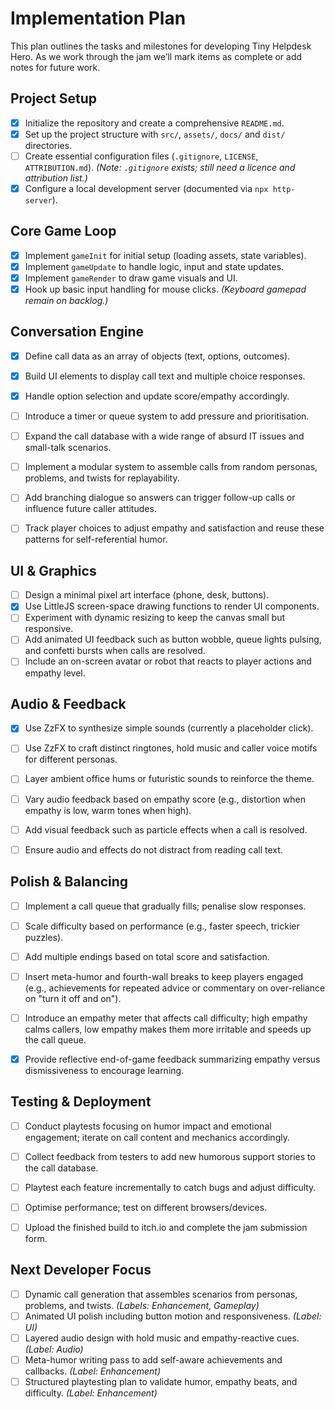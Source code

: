 # Implementation Plan

This plan outlines the tasks and milestones for developing Tiny Helpdesk Hero. As we work through the jam we’ll mark items as complete or add notes for future work.

## Project Setup

- [x] Initialize the repository and create a comprehensive `README.md`.
- [x] Set up the project structure with `src/`, `assets/`, `docs/` and `dist/` directories.
- [ ] Create essential configuration files (`.gitignore`, `LICENSE`, `ATTRIBUTION.md`). *(Note: `.gitignore` exists; still need a licence and attribution list.)*
- [x] Configure a local development server (documented via `npx http-server`).

## Core Game Loop

- [x] Implement `gameInit` for initial setup (loading assets, state variables).
- [x] Implement `gameUpdate` to handle logic, input and state updates.
- [x] Implement `gameRender` to draw game visuals and UI.
- [x] Hook up basic input handling for mouse clicks. *(Keyboard gamepad remain on backlog.)*

## Conversation Engine

- [x] Define call data as an array of objects (text, options, outcomes).
- [x] Build UI elements to display call text and multiple choice responses.
- [x] Handle option selection and update score/empathy accordingly.
- [ ] Introduce a timer or queue system to add pressure and prioritisation.

- [ ] Expand the call database with a wide range of absurd IT issues and small-talk scenarios.
- [ ] Implement a modular system to assemble calls from random personas, problems, and twists for replayability.
- [ ] Add branching dialogue so answers can trigger follow-up calls or influence future caller attitudes.
- [ ] Track player choices to adjust empathy and satisfaction and reuse these patterns for self-referential humor.

## UI & Graphics

- [ ] Design a minimal pixel art interface (phone, desk, buttons).
- [x] Use LittleJS screen-space drawing functions to render UI components.
- [ ] Experiment with dynamic resizing to keep the canvas small but responsive.
- [ ] Add animated UI feedback such as button wobble, queue lights pulsing, and confetti bursts when calls are resolved.
- [ ] Include an on-screen avatar or robot that reacts to player actions and empathy level. 
## Audio & Feedback

- [x] Use ZzFX to synthesize simple sounds (currently a placeholder click).
- [ ] Use ZzFX to craft distinct ringtones, hold music and caller voice motifs for different personas.
- [ ] Layer ambient office hums or futuristic sounds to reinforce the theme.
- [ ] Vary audio feedback based on empathy score (e.g., distortion when empathy is low, warm tones when high).

- [ ] Add visual feedback such as particle effects when a call is resolved.
- [ ] Ensure audio and effects do not distract from reading call text.

## Polish & Balancing

- [ ] Implement a call queue that gradually fills; penalise slow responses.
- [ ] Scale difficulty based on performance (e.g., faster speech, trickier puzzles).
- [ ] Add multiple endings based on total score and satisfaction.
- [ ] Insert meta-humor and fourth-wall breaks to keep players engaged (e.g., achievements for repeated advice or commentary on over-reliance on "turn it off and on").
- [ ] Introduce an empathy meter that affects call difficulty; high empathy calms callers, low empathy makes them more irritable and speeds up the call queue.
- [x] Provide reflective end-of-game feedback summarizing empathy versus dismissiveness to encourage learning.


## Testing & Deployment
- [ ] Conduct playtests focusing on humor impact and emotional engagement; iterate on call content and mechanics accordingly.
- [ ] Collect feedback from testers to add new humorous support stories to the call database.


- [ ] Playtest each feature incrementally to catch bugs and adjust difficulty.
- [ ] Optimise performance; test on different browsers/devices.
- [ ] Upload the finished build to itch.io and complete the jam submission form.

## Next Developer Focus

- [ ] Dynamic call generation that assembles scenarios from personas, problems, and twists. *(Labels: Enhancement, Gameplay)*
- [ ] Animated UI polish including button motion and responsiveness. *(Label: UI)*
- [ ] Layered audio design with hold music and empathy-reactive cues. *(Label: Audio)*
- [ ] Meta-humor writing pass to add self-aware achievements and callbacks. *(Label: Enhancement)*
- [ ] Structured playtesting plan to validate humor, empathy beats, and difficulty. *(Label: Enhancement)*
